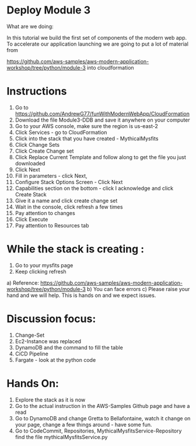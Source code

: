 # Deploy Module 3

What are we doing: 

In this tutorial we build the first set of components of the modern web app.  To accelerate our application launching we are going to put a lot of material from 

https://github.com/aws-samples/aws-modern-application-workshop/tree/python/module-3  into cloudformation

# Instructions

1. Go to  https://github.com/AndrewG77/funWithModernWebApp/CloudFormation
2. Download the file Module3-DDB and save it anywhere on your computer
3. Go to your AWS console, make sure the region is us-east-2
4. Click Services - go to CloudFormation
5. Click into the stack that you have created - MythicalMysfits
6. Click Change Sets
7. Click Create Change set
8. Click Replace Current Template and follow along to get the file you just downloaded
9. Click Next
10. Fill in parameters  - click Next, 
11. Configure Stack Options Screen - Click Next
12. Capabilities section on the bottom - click I acknowledge and click Create Stack
13. Give it a name and click create change set
14. Wait in the console, click refresh a few times
15. Pay attention to changes
16. Click Execute
17. Pay attention to Resources tab


# While the stack is creating : 


1. Go to your mysfits page
2. Keep clicking refresh

a) Reference: https://github.com/aws-samples/aws-modern-application-workshop/tree/python/module-3
b) You can face errors
c) Please raise your hand and we will help.  This is hands on and we expect issues. 

# Discussion focus: 

1) Change-Set
2) Ec2-Instance was replaced
3) DynamoDB and the command to fill the table
4) CiCD Pipeline
5) Fargate  - look at the python code


# Hands On:

1. Explore the stack as it is now
2. Go to the actual instruction in the AWS-Samples Github page and have a read
3. Go to DynamoDB and change Gretta to Bellafontaine, watch it change on your page, change a few things around - have some fun. 
4. Go to CodeCommit, Repositories, MythicalMysfitsService-Repository find the file mythicalMysfitsService.py
